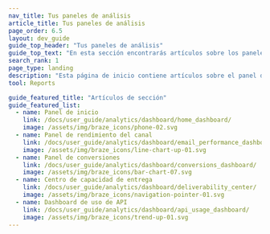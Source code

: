 ```yaml
---
nav_title: Tus paneles de análisis
article_title: Tus paneles de análisis
page_order: 6.5
layout: dev_guide
guide_top_header: "Tus paneles de análisis"
guide_top_text: "En esta sección encontrarás artículos sobre los paneles de análisis de Braze."
search_rank: 1
page_type: landing
description: "Esta página de inicio contiene artículos sobre el panel de rendimiento del correo electrónico, el panel de conversiones y la comprensión de los datos de uso de tu aplicación."
tool: Reports

guide_featured_title: "Artículos de sección"
guide_featured_list:
  - name: Panel de inicio
    link: /docs/user_guide/analytics/dashboard/home_dashboard/
    image: /assets/img/braze_icons/phone-02.svg
  - name: Panel de rendimiento del canal
    link: /docs/user_guide/analytics/dashboard/email_performance_dashboard/
    image: /assets/img/braze_icons/line-chart-up-01.svg
  - name: Panel de conversiones
    link: /docs/user_guide/analytics/dashboard/conversions_dashboard/
    image: /assets/img/braze_icons/bar-chart-07.svg
  - name: Centro de capacidad de entrega
    link: /docs/user_guide/analytics/dashboard/deliverability_center/
    image: /assets/img/braze_icons/navigation-pointer-01.svg
  - name: Dashboard de uso de API
    link: /docs/user_guide/analytics/dashboard/api_usage_dashboard/
    image: /assets/img/braze_icons/trend-up-01.svg
---
```

<br><br>
